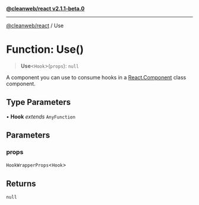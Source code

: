 [**@cleanweb/react v2.1.1-beta.0**](../README.md)

***

[@cleanweb/react](../modules.md) / Use

# Function: Use()

> **Use**\<`Hook`\>(`props`): `null`

A component you can use to consume hooks
in a [React.Component](../classes/ClassComponent.md) class component.

## Type Parameters

• **Hook** *extends* `AnyFunction`

## Parameters

### props

`HookWrapperProps`\<`Hook`\>

## Returns

`null`
